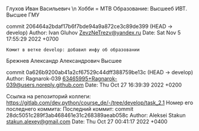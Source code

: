 Глухов Иван Васильевич \n  Хобби = MTB
Образование: Высшееб ИВТ. Высшее ГМУ

commit 206464a2bdaf17b6f7bde94a9a872ce3c89de399 (HEAD -> develop)
Author: Ivan Gluhov <ZevzNeTrezv@yandex.ru>
Date:   Sat Nov 5 17:55:29 2022 +0700

    Комит в ветке develop: добавил инфу об образовании


Брежнев Александр Александрович Высшее

commit 0a626b9200ab41a2cf67529c44dff388759be13c (HEAD -> develop) Author: Ragnarok-039 63465995+Ragnarok-039@users.noreply.github.com Date: Thu Oct 27 16:39:39 2022 +0200

Ссылка на репозиторий коллеги: https://gitlab.com/dev.python/course_de/-/tree/develop/task_2.1 Номер его последнего коммита: Последний коммит: commit 28dc5051c289f3ab468461e31c268389aeab058c Author: Aleksei Stakun stakun.alexey@gmail.com Date: Thu Oct 27 00:41:17 2022 +0400